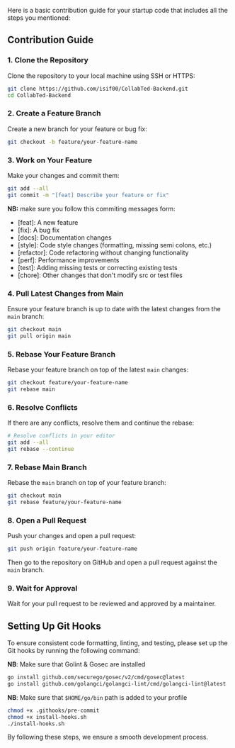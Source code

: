 Here is a basic contribution guide for your startup code that includes all the steps you mentioned:

## Contribution Guide
### 1. Clone the Repository
Clone the repository to your local machine using SSH or HTTPS:
```bash
git clone https://github.com/isif00/CollabTed-Backend.git
cd CollabTed-Backend
```

### 2. Create a Feature Branch
Create a new branch for your feature or bug fix:
```bash
git checkout -b feature/your-feature-name
```

### 3. Work on Your Feature
Make your changes and commit them:
```bash
git add --all
git commit -m "[feat] Describe your feature or fix"
```
**NB:** make sure you follow this commiting messages form:

- [feat]: A new feature
- [fix]: A bug fix
- [docs]: Documentation changes
- [style]: Code style changes (formatting, missing semi colons, etc.)
- [refactor]: Code refactoring without changing functionality
- [perf]: Performance improvements
- [test]: Adding missing tests or correcting existing tests
- [chore]: Other changes that don't modify src or test files

### 4. Pull Latest Changes from Main
Ensure your feature branch is up to date with the latest changes from the `main` branch:
```bash
git checkout main
git pull origin main
```

### 5. Rebase Your Feature Branch
Rebase your feature branch on top of the latest `main` changes:
```bash
git checkout feature/your-feature-name
git rebase main
```

### 6. Resolve Conflicts
If there are any conflicts, resolve them and continue the rebase:
```bash
# Resolve conflicts in your editor
git add --all
git rebase --continue
```

### 7. Rebase Main Branch
Rebase the `main` branch on top of your feature branch:
```bash
git checkout main
git rebase feature/your-feature-name
```

### 8. Open a Pull Request
Push your changes and open a pull request:
```bash
git push origin feature/your-feature-name
```
Then go to the repository on GitHub and open a pull request against the `main` branch.

### 9. Wait for Approval
Wait for your pull request to be reviewed and approved by a maintainer.

## Setting Up Git Hooks

To ensure consistent code formatting, linting, and testing, please set up the Git hooks by running the following command:

**NB**: Make sure that Golint & Gosec are installed

```bash
go install github.com/securego/gosec/v2/cmd/gosec@latest
go install github.com/golangci/golangci-lint/cmd/golangci-lint@latest
```

**NB**: Make sure that `$HOME/go/bin` path is added to your profile

```bash
chmod +x .githooks/pre-commit
chmod +x install-hooks.sh
./install-hooks.sh
```

By following these steps, we ensure a smooth development process.
